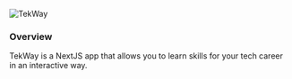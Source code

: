
![TekWay](https://github.com/user-attachments/assets/a17277ab-7552-46f0-bcfc-d664200275f1)

### Overview

TekWay is a NextJS app that allows you to learn skills for your tech career in an interactive way. 







